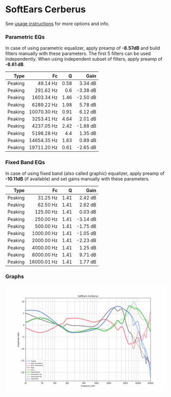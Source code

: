 # SoftEars Cerberus
See [usage instructions](https://github.com/jaakkopasanen/AutoEq#usage) for more options and info.

### Parametric EQs
In case of using parametric equalizer, apply preamp of **-8.57dB** and build filters manually
with these parameters. The first 5 filters can be used independently.
When using independent subset of filters, apply preamp of **-8.61 dB**.

| Type    | Fc          |    Q | Gain     |
|--------:|------------:|-----:|---------:|
| Peaking | 49.14 Hz    | 0.58 | 3.34 dB  |
| Peaking | 291.62 Hz   | 0.6  | -3.38 dB |
| Peaking | 1603.34 Hz  | 1.46 | -2.50 dB |
| Peaking | 6289.22 Hz  | 1.98 | 5.78 dB  |
| Peaking | 10070.30 Hz | 0.91 | 6.12 dB  |
| Peaking | 3253.41 Hz  | 4.64 | 2.01 dB  |
| Peaking | 4237.05 Hz  | 2.42 | -1.88 dB |
| Peaking | 5198.28 Hz  | 4.4  | 1.35 dB  |
| Peaking | 14654.35 Hz | 1.63 | 0.89 dB  |
| Peaking | 19711.20 Hz | 0.61 | -2.65 dB |

### Fixed Band EQs
In case of using fixed band (also called graphic) equalizer, apply preamp of **-10.11dB**
(if available) and set gains manually with these parameters.

| Type    | Fc          |    Q | Gain     |
|--------:|------------:|-----:|---------:|
| Peaking | 31.25 Hz    | 1.41 | 2.42 dB  |
| Peaking | 62.50 Hz    | 1.41 | 2.62 dB  |
| Peaking | 125.00 Hz   | 1.41 | 0.03 dB  |
| Peaking | 250.00 Hz   | 1.41 | -3.14 dB |
| Peaking | 500.00 Hz   | 1.41 | -1.75 dB |
| Peaking | 1000.00 Hz  | 1.41 | -1.05 dB |
| Peaking | 2000.00 Hz  | 1.41 | -2.23 dB |
| Peaking | 4000.00 Hz  | 1.41 | 1.25 dB  |
| Peaking | 8000.00 Hz  | 1.41 | 9.71 dB  |
| Peaking | 16000.01 Hz | 1.41 | 1.77 dB  |

### Graphs
![](./SoftEars%20Cerberus.png)